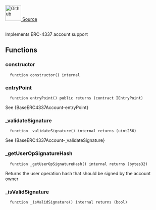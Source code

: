 <a href="https://github.com/AgentFi/agentfi-contracts/blob/main/contracts/abstract/ERC4337Account.sol"><img src="/img/github.svg" alt="Github" width="50px"/> Source</a><br/><br/>


Implements ERC-4337 account support

## Functions
### constructor
```solidity
  function constructor() internal
```




### entryPoint
```solidity
  function entryPoint() public returns (contract IEntryPoint)
```

See {BaseERC4337Account-entryPoint}


### _validateSignature
```solidity
  function _validateSignature() internal returns (uint256)
```

See {BaseERC4337Account-_validateSignature}


### _getUserOpSignatureHash
```solidity
  function _getUserOpSignatureHash() internal returns (bytes32)
```

Returns the user operation hash that should be signed by the account owner


### _isValidSignature
```solidity
  function _isValidSignature() internal returns (bool)
```





